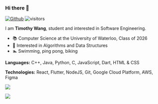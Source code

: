 ### Hi there 👋

[![Github](https://img.shields.io/github/followers/TimothyW553?label=Follow&style=social)](https://github.com/TimothyW553)
![visitors](https://visitor-badge.laobi.icu/badge?page_id=TimothyW553.TimothyW553)

I am **Timothy Wang**, student and interested in Software Engineering. 

- 📚 Computer Science at the University of Waterloo, Class of 2026
- 🔭 Interested in Algorithms and Data Structures
- 🏊 Swimming, ping pong, biking

**Languages:** C++, Java, Python, C, JavaScript, Dart, HTML & CSS

**Technologies:** React, Flutter, NodeJS, Git, Google Cloud Platform, AWS, Figma

[![](https://github-readme-stats.vercel.app/api?username=TimothyW553&count_private=true)](https://github-readme-stats.vercel.app/api?username=TimothyW553&count_private=true)


<!--
**TimothyW553/TimothyW553** is a ✨ _special_ ✨ repository because its `README.md` (this file) appears on your GitHub profile.

Here are some ideas to get you started:

- 🔭 I’m currently working on ...
- 🌱 I’m currently learning ...
- 👯 I’m looking to collaborate on ...
- 🤔 I’m looking for help with ...
- 💬 Ask me about ...
- 📫 How to reach me: ...
- 😄 Pronouns: ...
- ⚡ Fun fact: ...
-->

<a href="https://dmoj.ca/user/timothyw553"><img src="http://onlogn.ca/badges/dmoj/timothyw553"></a>
